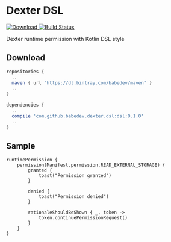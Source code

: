 # Dexter DSL
[![Download](https://api.bintray.com/packages/babedev/maven/Dexter-DSL/images/download.svg) ](https://bintray.com/babedev/maven/Dexter-DSL/_latestVersion)
[![Build Status](https://travis-ci.org/babedev/Signaler.svg?branch=master)](https://travis-ci.org/babedev/Signaler)

Dexter runtime permission with Kotlin DSL style

Download
--------
```gradle
repositories {
  ..
  maven { url "https://dl.bintray.com/babedev/maven" }
  ..
}

dependencies {
  ..
  compile 'com.github.babedev.dexter.dsl:dsl:0.1.0'
  ..
}
```

Sample
--------
```
runtimePermission {
    permission(Manifest.permission.READ_EXTERNAL_STORAGE) {
        granted {
            toast("Permission granted")
        }

        denied {
            toast("Permission denied")
        }

        rationaleShouldBeShown { _, token ->
            token.continuePermissionRequest()
        }
    }
}
```